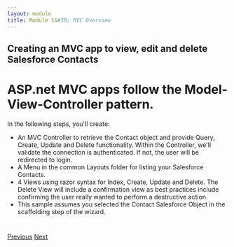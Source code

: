 ```yaml
---
layout: module
title: Module 1&#58; MVC Overview
---
```


## Creating an MVC app to view, edit and delete Salesforce Contacts

# ASP.net MVC apps follow the Model-View-Controller pattern.

In the following steps, you'll create:

- An MVC Controller to retrieve the Contact object and provide Query, Create, Update and Delete functionality. Within the Controller, we'll validate the connection is authenticated. If not, the user will be redirected to login.
- A Menu in the common Layouts folder for listing your Salesforce Contacts.
- 4 Views using razor syntax for Index, Create, Update and Delete. The Delete View will include a confirmation view as best practices include confirming the user really wanted to perform a destructive action.
- This sample assumes you selected the Contact Salesforce Object in the scaffolding step of the wizard.

<div class="row" style="margin-top:40px;">
<div class="col-sm-12">
<a href="index.html" class="btn btn-default"><i class="glyphicon glyphicon-chevron-left"></i> Previous</a>
<a href="mvc-controller.html" class="btn btn-default pull-right">Next <i class="glyphicon glyphicon-chevron-right"></i></a>
</div>
</div>
